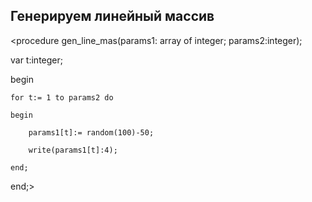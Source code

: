 ## Генерируем линейный массив

<procedure gen_line_mas(params1: array of integer; params2:integer);

var t:integer;

begin

    for t:= 1 to params2 do
    
    begin
    
        params1[t]:= random(100)-50;
        
        write(params1[t]:4);
        
    end;
    
end;>
